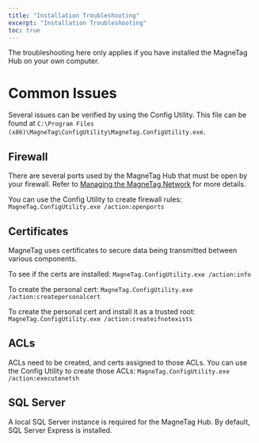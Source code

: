 ```yaml
---
title: "Installation Troubleshooting"
excerpt: "Installation Troubleshooting"
toc: true
---
```


The troubleshooting here only applies if you have installed the MagneTag Hub on your own computer.

# Common Issues

Several issues can be verified by using the Config Utility. This file can be found at `C:\Program Files (x86)\MagneTag\ConfigUtility\MagneTag.ConfigUtility.exe`.

## Firewall

There are several ports used by the MagneTag Hub that must be open by your firewall. Refer to [Managing the MagneTag Network](managing-network) for more details.

You can use the Config Utility to create firewall rules:
`MagneTag.ConfigUtility.exe /action:openports`

## Certificates

MagneTag uses certificates to secure data being transmitted between various components.

To see if the certs are installed:
`MagneTag.ConfigUtility.exe /action:info`

To create the personal cert:
`MagneTag.ConfigUtility.exe /action:createpersonalcert`

To create the personal cert and install it as a trusted root:
`MagneTag.ConfigUtility.exe /action:createifnotexists`

## ACLs

ACLs need to be created, and certs assigned to those ACLs. You can use the Config Utility to create those ACLs:
`MagneTag.ConfigUtility.exe /action:executenetsh`

## SQL Server

A local SQL Server instance is required for the MagneTag Hub. By default, SQL Server Express is installed.